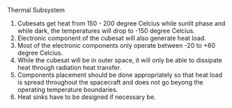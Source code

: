 Thermal Subsystem

1. Cubesats get heat from 150 - 200 degree Celcius while sunlit phase and while dark, the temperatures will drop to -150 degree Celcius.
2. Electronic component of the cubesat will also generate heat load.
3. Most of the electronic components only operate between -20 to +60 degree Celcius.
4. While the cubesat will be in outer space, it will only be able to dissipate heat through radiation heat transfer.
5. Components placement should be done appropriately so that heat load is spread throughout the spacecraft and does not go beyong the operating temperature boundaries.
6. Heat sinks have to be designed if necessary be.
